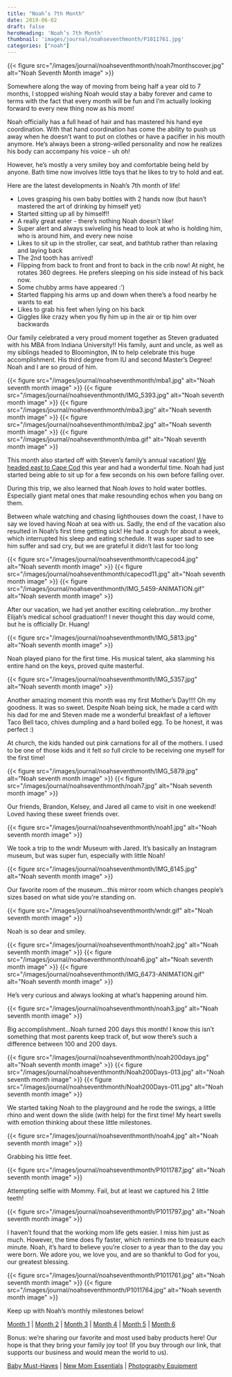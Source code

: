 ```yaml
---
title: "Noah’s 7th Month"
date: 2019-06-02
draft: false
heroHeading: 'Noah’s 7th Month'
thumbnail: 'images/journal/noahseventhmonth/P1011761.jpg'
categories: ["noah"]
---
```


{{< figure src="/images/journal/noahseventhmonth/noah7monthscover.jpg" alt="Noah Seventh Month image" >}}

Somewhere along the way of moving from being half a year old to 7 months, I stopped wishing Noah would stay a baby forever and came to terms with the fact that every month will be fun and I’m actually looking forward to every new thing now as his mom! 

Noah officially has a full head of hair and has mastered his hand eye coordination. With that hand coordination has come the ability to push us away when he doesn’t want to put on clothes or have a pacifier in his mouth anymore. He’s always been a strong-willed personality and now he realizes his body can accompany his voice - uh oh! 

However, he’s mostly a very smiley boy and comfortable being held by anyone. Bath time now involves little toys that he likes to try to hold and eat. 

Here are the latest developments in Noah’s 7th month of life! 

- Loves grasping his own baby bottles with 2 hands now (but hasn’t mastered the art of drinking by himself yet)
- Started sitting up all by himself!!
- A really great eater - there’s nothing Noah doesn’t like! 
- Super alert and always swiveling his head to look at who is holding him, who is around him, and every new noise
- Likes to sit up in the stroller, car seat, and bathtub rather than relaxing and laying back
- The 2nd tooth has arrived!
- Flipping from back to front and front to back in the crib now! At night, he rotates 360 degrees. He prefers sleeping on his side instead of his back now.
- Some chubby arms have appeared :’)
- Started flapping his arms up and down when there’s a food nearby he wants to eat
- Likes to grab his feet when lying on his back
- Giggles like crazy when you fly him up in the air or tip him over backwards

Our family celebrated a very proud moment together as Steven graduated with his MBA from Indiana University!! His family, aunt and uncle, as well as my siblings headed to Bloomington, IN to help celebrate this huge accomplishment. His third degree from IU and second Master’s Degree! Noah and I are so proud of him.

{{< figure src="/images/journal/noahseventhmonth/mba1.jpg" alt="Noah seventh month image" >}}
{{< figure src="/images/journal/noahseventhmonth/IMG_5393.jpg" alt="Noah seventh month image" >}}
{{< figure src="/images/journal/noahseventhmonth/mba3.jpg" alt="Noah seventh month image" >}}
{{< figure src="/images/journal/noahseventhmonth/mba2.jpg" alt="Noah seventh month image" >}}
{{< figure src="/images/journal/noahseventhmonth/mba.gif" alt="Noah seventh month image" >}}

This month also started off with Steven’s family’s annual vacation! [We headed east to Cape Cod](/journal/cape-cod/) this year and had a wonderful time. Noah had just started being able to sit up for a few seconds on his own before falling over. 

During this trip, we also learned that Noah *loves* to hold water bottles. Especially giant metal ones that make resounding echos when you bang on them. 

Between whale watching and chasing lighthouses down the coast, I have to say we loved having Noah at sea with us. Sadly, the end of the vacation also resulted in Noah’s first time getting sick! He had a cough for about a week, which interrupted his sleep and eating schedule. It was super sad to see him suffer and sad cry, but we are grateful it didn’t last for too long

{{< figure src="/images/journal/noahseventhmonth/capecod4.jpg" alt="Noah seventh month image" >}}
{{< figure src="/images/journal/noahseventhmonth/capecod11.jpg" alt="Noah seventh month image" >}}
{{< figure src="/images/journal/noahseventhmonth/IMG_5459-ANIMATION.gif" alt="Noah seventh month image" >}}

After our vacation, we had yet another exciting celebration...my brother Elijah’s medical school graduation!! I never thought this day would come, but he is officially Dr. Huang!

{{< figure src="/images/journal/noahseventhmonth/IMG_5813.jpg" alt="Noah seventh month image" >}}

Noah played piano for the first time. His musical talent, aka slamming his entire hand on the keys, proved quite masterful.

{{< figure src="/images/journal/noahseventhmonth/IMG_5357.jpg" alt="Noah seventh month image" >}}

Another amazing moment this month was my first Mother’s Day!!!! Oh my goodness. It was so sweet. Despite Noah being sick, he made a card with his dad for me and Steven made me a wonderful breakfast of a leftover Taco Bell taco, chives dumpling and a hard boiled egg. To be honest, it was perfect :) 

At church, the kids handed out pink carnations for all of the mothers. I used to be one of those kids and it felt *so* full circle to be receiving one myself for the first time!

{{< figure src="/images/journal/noahseventhmonth/IMG_5879.jpg" alt="Noah seventh month image" >}}
{{< figure src="/images/journal/noahseventhmonth/noah7.jpg" alt="Noah seventh month image" >}}

Our friends, Brandon, Kelsey, and Jared all came to visit in one weekend! Loved having these sweet friends over.

{{< figure src="/images/journal/noahseventhmonth/noah1.jpg" alt="Noah seventh month image" >}}

We took a trip to the wndr Museum with Jared. It’s basically an Instagram museum, but was super fun, especially with little Noah! 

{{< figure src="/images/journal/noahseventhmonth/IMG_6145.jpg" alt="Noah seventh month image" >}}

Our favorite room of the museum...this mirror room which changes people’s sizes based on what side you’re standing on.

{{< figure src="/images/journal/noahseventhmonth/wndr.gif" alt="Noah seventh month image" >}}

Noah is so dear and smiley.

{{< figure src="/images/journal/noahseventhmonth/noah2.jpg" alt="Noah seventh month image" >}}
{{< figure src="/images/journal/noahseventhmonth/noah6.jpg" alt="Noah seventh month image" >}}
{{< figure src="/images/journal/noahseventhmonth/IMG_6473-ANIMATION.gif" alt="Noah seventh month image" >}}

He’s very curious and always looking at what’s happening around him.

{{< figure src="/images/journal/noahseventhmonth/noah3.jpg" alt="Noah seventh month image" >}}

Big accomplishment...Noah turned 200 days this month! I know this isn’t something that most parents keep track of, but wow there’s such a difference between 100 and 200 days.

{{< figure src="/images/journal/noahseventhmonth/noah200days.jpg" alt="Noah seventh month image" >}}
{{< figure src="/images/journal/noahseventhmonth/Noah200Days-013.jpg" alt="Noah seventh month image" >}}
{{< figure src="/images/journal/noahseventhmonth/Noah200Days-011.jpg" alt="Noah seventh month image" >}}

We started taking Noah to the playground and he rode the swings, a little rhino and went down the slide (with help) for the first time! My heart swells with emotion thinking about these little milestones.

{{< figure src="/images/journal/noahseventhmonth/noah4.jpg" alt="Noah seventh month image" >}}

Grabbing his little feet.

{{< figure src="/images/journal/noahseventhmonth/P1011787.jpg" alt="Noah seventh month image" >}}

Attempting selfie with Mommy. Fail, but at least we captured his 2 little teeth!

{{< figure src="/images/journal/noahseventhmonth/P1011797.jpg" alt="Noah seventh month image" >}}

I haven’t found that the working mom life gets easier. I miss him just as much. However, the time does fly faster, which reminds me to treasure each minute. Noah, it’s hard to believe you’re closer to a year than to the day you were born. We adore you, we love you, and are so thankful to God for you, our greatest blessing.

{{< figure src="/images/journal/noahseventhmonth/P1011761.jpg" alt="Noah seventh month image" >}}
{{< figure src="/images/journal/noahseventhmonth/P1011764.jpg" alt="Noah seventh month image" >}}

Keep up with Noah’s monthly milestones below!

[Month 1](/journal/first-month) | [Month 2](/journal/second-month) | [Month 3](/journal/third-month) | [Month 4](/journal/fourth-month) | [Month 5](/journal/fifth-month) | [Month 6](/journal/sixth-month)

Bonus: we’re sharing our favorite and most used baby products here! Our hope is that they bring your family joy too! (If you buy through our link, that supports our business and would mean the world to us). 

[Baby Must-Haves](https://kit.com/ivanasteven/our-baby-must-haves) | [New Mom Essentials](https://kit.com/ivanasteven/new-mom-essentials) | [Photography Equipment](https://kit.com/ivanasteven/photography-gear)